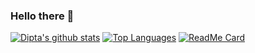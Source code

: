### Hello there 👋

<!--
**TheObligedDipta/TheObligedDipta** is a ✨ _special_ ✨ repository because its `README.md` (this file) appears on your GitHub profile.

Here are some ideas to get you started:
- 🌱 I’m currently learning ...
- 👯 I’m looking to collaborate on ...
- 🤔 I’m looking for help with ...
- 💬 Ask me about ...
- 📫 How to reach me: ...
- 😄 Pronouns: ...
- ⚡ Fun fact: ...
- 🔭 Discord Bot with Python
-->
[![Dipta's github stats](https://github-readme-stats.vercel.app/api?username=TheObligedDipta&show_icons=true&theme=tokyonight&count_private=true)](https://github.com/TheObligedDipta/github-readme-stats)
[![Top Languages](https://github-readme-stats.vercel.app/api/top-langs/?username=TheObligedDipta&langs_count=5)](https://github.com/TheObligedDipta/github-readme-stats)
[![ReadMe Card](https://github-readme-stats.vercel.app/api/pin/?username=TheObligedDipta&repo=Project_Moment)](https://github.com/TheObligedDipta/Project_Moment)

